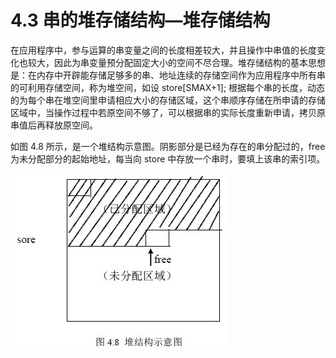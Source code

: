 # 4.3 串的堆存储结构—堆存储结构

在应用程序中，参与运算的串变量之间的长度相差较大，并且操作中串值的长度变化也较大，因此为串变量预分配固定大小的空间不尽合理。堆存储结构的基本思想是：在内存中开辟能存储足够多的串、地址连续的存储空间作为应用程序中所有串的可利用存储空间，称为堆空间，如设 store[SMAX+1]; 根据每个串的长度，动态的为每个串在堆空间里申请相应大小的存储区域，这个串顺序存储在所申请的存储区域中，当操作过程中若原空间不够了，可以根据串的实际长度重新申请，拷贝原串值后再释放原空间。

如图 4.8 所示，是一个堆结构示意图。阴影部分是已经为存在的串分配过的，free 为未分配部分的起始地址，每当向 store 中存放一个串时，要填上该串的索引项。

![图 4.8 堆结构示意图](img/5c868e5ea50957c4d07b6de15761e2e5.jpg)